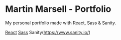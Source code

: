 # Martin Marsell - Portfolio

My personal portfolio made with React, Sass & Sanity.

[React](https://reactjs.org/)
[Sass](https://sass-lang.com/)
Sanity(https://www.sanity.io/)
